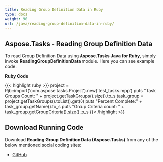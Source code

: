 ```yaml
---
title: Reading Group Definition Data in Ruby
type: docs
weight: 90
url: /java/reading-group-definition-data-in-ruby/
---
```


## **Aspose.Tasks - Reading Group Definition Data**
To read Group Definition Data using **Aspose.Tasks Java for Ruby**, simply invoke **ReadingGroupDefinitionData** module. Here you can see example code.

**Ruby Code**

{{< highlight ruby >}}
project = Rjb::import('com.aspose.tasks.Project').new('test_tasks.mpp')
puts "Task Groups Count: " + project.getTaskGroups().size().to_s
task_group = project.getTaskGroups().toList().get(0)
puts "Percent Complete:" +  task_group.getName().to_s
puts "Group Criteria count: " + task_group.getGroupCriteria().size().to_s
{{< /highlight >}}

## **Download Running Code**
Download **Reading Group Definition Data (Aspose.Tasks)** from any of the below mentioned social coding sites:

- [GitHub](https://github.com/aspose-tasks/Aspose.Tasks-for-Java/blob/master/Plugins/Aspose_Tasks_Java_for_Ruby/lib/asposetasksjava/Projects/readinggroupdefinitiondata.rb)
